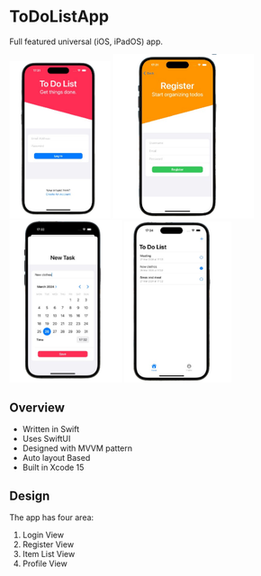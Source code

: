 # ToDoListApp

Full featured universal (iOS, iPadOS) app.

<div>
    <img src="screenshots/ss01.png" width="180" />
    <img src="screenshots/ss02.png" width="250" />
    <img src="screenshots/ss03.png" width="200" />
    <img src="screenshots/ss04.png" width="190" />
</div>



## Overview
- Written in Swift
- Uses SwiftUI
- Designed with MVVM pattern
- Auto layout Based
- Built in Xcode 15


## Design

The app has four area:

1. Login View
2. Register View
3. Item List View
4. Profile View
